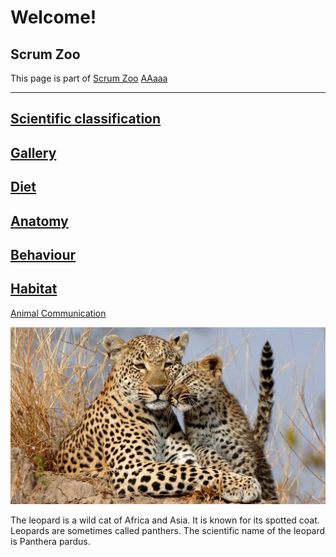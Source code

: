 # Welcome!

## Scrum Zoo
This page is part of [Scrum Zoo](https://scrum-zoo.netlify.app/)
<a href="https://scrum-zoo.netlify.app/">AAaaa</a>

---
[Scientific classification](/Scientific)
---
[Gallery](/gallery)
---
[Diet](/diet)
---
[Anatomy](/anatomy)
---
[Behaviour](/behaviour)
---
[Habitat](/habitat)
---
[Animal Communication](/communication)

![Awesome Leopard](/assets/images/home.jpg "Awesome Leopard")

The leopard is a wild cat of Africa and Asia. It is known for its spotted coat. Leopards are sometimes called panthers. The scientific name of the leopard is Panthera pardus.

